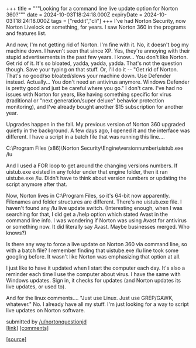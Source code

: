 +++
title = """Looking for a command line live update option for Norton 360?"""
date = 2024-10-03T18:24:18.000Z
expiryDate = 2024-10-03T18:24:18.000Z
tags = ["reddit","cli"]
+++
I've had Norton Security, now Norton Livelock or something, for years. I saw Norton 360 in the programs and features list.

And now, I'm not getting rid of Norton. I'm fine with it. No, it doesn't bog my machine down. I haven't seen that since XP. Yes, they're annoying with their stupid advertisements in the past few years. I know... You don't like Norton. Get rid of it. It's so bloated, yadda, yadda, yadda. That's not the question though. Save your typing on that stuff. Or, I'll do it -- "Get rid of Norton. That's no good/so bloated/slows your machine down. Use Defender instead. Actually... You don't need an antivirus anymore. Windows Defender is pretty good and just be careful where you go." I don't care. I've had no issues with Norton for years, like having something specific for virus (traditional or "next generation/super deluxe" behavior protection monitoring), and I've already bought another $15 subscription for another year.

Upgrades happen in the fall. My previous version of Norton 360 upgraded quietly in the background. A few days ago, I opened it and the interface was different. I have a script in a batch file that was running this line....

C:\\Program Files (x86)\\Norton Security\\Engine\\versionnumber\\uistub.exe /lu

And I used a FOR loop to get around the changing versions numbers. If uistub.exe existed in any folder under that engine folder, then it ran uistube.exe /lu. Didn't have to think about version numbers or updating the script anymore after that.

Now, Norton lives in C:\\Program Files, so it's 64-bit now apparently. Filenames and folder structures are different. There's no uistub.exe file. I haven't found any /lu live update switch. (Interesting enough, when I was searching for that, I did get a /help option which stated Avast in the command line info. I was wondering if Norton was using Avast for antivirus or something now. It did literally say Avast. Maybe businesses merged. Who knows?)

Is there any way to force a live update on Norton 360 via command line, so with a batch file? I remember finding that uistube.exe /lu line took some googling before. It wasn't like Norton was emphasizing that option at all.

I just like to have it updated when I start the computer each day. It's also a reminder each time I use the computer about virus. I have the same with Windows updates. Sign in, it checks for updates (and Norton updates its live updates, or used to).

And for the linux comments.... "Just use Linux. Just use GREP/GAWK, whatever." No. I already have all my stuff. I'm just looking for a way to script live updates on Norton software.

submitted by [/u/nortonquestionjd](https://www.reddit.com/user/nortonquestionjd)  
[\[link\]](https://www.reddit.com/r/commandline/comments/1fvei62/looking_for_a_command_line_live_update_option_for/) [\[comments\]](https://www.reddit.com/r/commandline/comments/1fvei62/looking_for_a_command_line_live_update_option_for/)

[[source]](https://www.reddit.com/r/commandline/comments/1fvei62/looking_for_a_command_line_live_update_option_for/)

